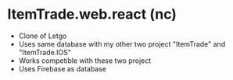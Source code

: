 # ItemTrade.web.react (nc)

* Clone of Letgo
* Uses same database with my other two project "ItemTrade" and "ItemTrade.IOS"
* Works competible with these two project
* Uses Firebase as database
